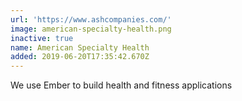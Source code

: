 ```yaml
---
url: 'https://www.ashcompanies.com/'
image: american-specialty-health.png
inactive: true
name: American Specialty Health
added: 2019-06-20T17:35:42.670Z
---
```

We use Ember to build health and fitness applications
